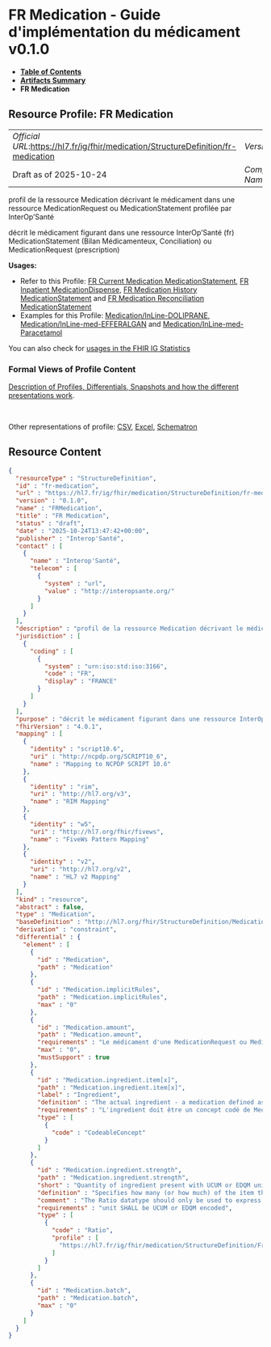 # FR Medication - Guide d'implémentation du médicament v0.1.0

* [**Table of Contents**](toc.md)
* [**Artifacts Summary**](artifacts.md)
* **FR Medication**

## Resource Profile: FR Medication 

| | |
| :--- | :--- |
| *Official URL*:https://hl7.fr/ig/fhir/medication/StructureDefinition/fr-medication | *Version*:0.1.0 |
| Draft as of 2025-10-24 | *Computable Name*:FRMedication |

 
profil de la ressource Medication décrivant le médicament dans une ressource MedicationRequest ou MedicationStatement profilée par InterOp’Santé 

 
décrit le médicament figurant dans une ressource InterOp’Santé (fr) MedicationStatement (Bilan Médicamenteux, Conciliation) ou MedicationRequest (prescription) 

**Usages:**

* Refer to this Profile: [FR Current Medication MedicationStatement](StructureDefinition-fr-current-medication-medicationstatement.md), [FR Inpatient MedicationDispense](StructureDefinition-fr-inpatient-medication-dispense.md), [FR Medication History MedicationStatement](StructureDefinition-fr-medication-history-medicationstatement.md) and [FR Medication Reconciliation MedicationStatement](StructureDefinition-fr-medication-reconciliation-statement.md)
* Examples for this Profile: [Medication/InLine-DOLIPRANE](Medication-InLine-DOLIPRANE.md), [Medication/InLine-med-EFFERALGAN](Medication-InLine-med-EFFERALGAN.md) and [Medication/InLine-med-Paracetamol](Medication-InLine-med-Paracetamol.md)

You can also check for [usages in the FHIR IG Statistics](https://packages2.fhir.org/xig/hl7.fhir.fr.medication|current/StructureDefinition/fr-medication)

### Formal Views of Profile Content

 [Description of Profiles, Differentials, Snapshots and how the different presentations work](http://build.fhir.org/ig/FHIR/ig-guidance/readingIgs.html#structure-definitions). 

 

Other representations of profile: [CSV](StructureDefinition-fr-medication.csv), [Excel](StructureDefinition-fr-medication.xlsx), [Schematron](StructureDefinition-fr-medication.sch) 



## Resource Content

```json
{
  "resourceType" : "StructureDefinition",
  "id" : "fr-medication",
  "url" : "https://hl7.fr/ig/fhir/medication/StructureDefinition/fr-medication",
  "version" : "0.1.0",
  "name" : "FRMedication",
  "title" : "FR Medication",
  "status" : "draft",
  "date" : "2025-10-24T13:47:42+00:00",
  "publisher" : "Interop'Santé",
  "contact" : [
    {
      "name" : "Interop'Santé",
      "telecom" : [
        {
          "system" : "url",
          "value" : "http://interopsante.org/"
        }
      ]
    }
  ],
  "description" : "profil de la ressource Medication décrivant le médicament dans une ressource MedicationRequest ou MedicationStatement profilée par InterOp'Santé",
  "jurisdiction" : [
    {
      "coding" : [
        {
          "system" : "urn:iso:std:iso:3166",
          "code" : "FR",
          "display" : "FRANCE"
        }
      ]
    }
  ],
  "purpose" : "décrit le médicament figurant dans une ressource InterOp'Santé (fr) MedicationStatement (Bilan Médicamenteux, Conciliation) ou MedicationRequest (prescription)",
  "fhirVersion" : "4.0.1",
  "mapping" : [
    {
      "identity" : "script10.6",
      "uri" : "http://ncpdp.org/SCRIPT10_6",
      "name" : "Mapping to NCPDP SCRIPT 10.6"
    },
    {
      "identity" : "rim",
      "uri" : "http://hl7.org/v3",
      "name" : "RIM Mapping"
    },
    {
      "identity" : "w5",
      "uri" : "http://hl7.org/fhir/fivews",
      "name" : "FiveWs Pattern Mapping"
    },
    {
      "identity" : "v2",
      "uri" : "http://hl7.org/v2",
      "name" : "HL7 v2 Mapping"
    }
  ],
  "kind" : "resource",
  "abstract" : false,
  "type" : "Medication",
  "baseDefinition" : "http://hl7.org/fhir/StructureDefinition/Medication",
  "derivation" : "constraint",
  "differential" : {
    "element" : [
      {
        "id" : "Medication",
        "path" : "Medication"
      },
      {
        "id" : "Medication.implicitRules",
        "path" : "Medication.implicitRules",
        "max" : "0"
      },
      {
        "id" : "Medication.amount",
        "path" : "Medication.amount",
        "requirements" : "Le médicament d'une MedicationRequest ou MedicationStatement n'est pas une boite contenant plusieurs unités",
        "max" : "0",
        "mustSupport" : true
      },
      {
        "id" : "Medication.ingredient.item[x]",
        "path" : "Medication.ingredient.item[x]",
        "label" : "Ingredient",
        "definition" : "The actual ingredient - a medication defined as a codeable concept",
        "requirements" : "L'ingredient doit être un concept codé de Medicament réréfençant un système de codage à partir duquelle la description de cet ingredient-médicament peut être connue.\r\nContraint l'application qui consomme la ressource à savoir ce que représente ce concept : une spécialité (DOLIPRANE 500 mg comprimé), une DC (PARACETAMOL), un MV (médicament virtuel, PARACETAMOL 500 mg comprimé) en interrogeant le référentiel ad hoc.\r\nDans PN13, ce niveau d'information est convoyé par l'attribut ComposantPrescrit.TypeComposant qui prend ses valeurs dans la nomenclature SIPh-TypeComposant.\r\nCes éléments d'interopérabilité sémantique ne sont pas adressés par FHIR, pas directement dans MedicationRequest en tout cas. Le système de codage doit fournir le type de médicament que représente le concept codé.",
        "type" : [
          {
            "code" : "CodeableConcept"
          }
        ]
      },
      {
        "id" : "Medication.ingredient.strength",
        "path" : "Medication.ingredient.strength",
        "short" : "Quantity of ingredient present with UCUM or EDQM unit",
        "definition" : "Specifies how many (or how much) of the item there are in this Medication. No use of element 'comparator' in the simpleQuantity definitions.\r\n1. Si l'item est une UCD, alors la quantité doit être un nombre de cette UCD (ex: 3 [ampoules] d'une UCD ampoule de 1 g de Chlorure de sodium).\r\n2. Si l'item est une unité de médicament en DC quantifiée en quantité (ex. PARACETAMOL 500 mg), alors la quantité doit être un nombre d'unité de ce médicament en DC qantifiée (ex: 2 [unités]). \r\n3. Si l'item est un médicament en DC quantifié en concentration (ex: PARACETAMOL 2,4%) , alors la quantité est exprimée en volume (ex: 5 mL).\r\n4. Si l'item est un médicament en DC non quantifié (ex: PARACETAMOL), alors la quantité est exprimée en quantité (ex: 225 mg).",
        "comment" : "The Ratio datatype should only be used to express a relationship of two numbers if the relationship cannot be suitably expressed using a Quantity and a common unit.  Where the denominator value is known to be fixed to \"1\", Quantity should be used instead of Ratio.\r\nNo use of element 'comparator' in the simpleQuantity definitions.",
        "requirements" : "unit SHALL be UCUM or EDQM encoded",
        "type" : [
          {
            "code" : "Ratio",
            "profile" : [
              "https://hl7.fr/ig/fhir/medication/StructureDefinition/FrRatioMedication"
            ]
          }
        ]
      },
      {
        "id" : "Medication.batch",
        "path" : "Medication.batch",
        "max" : "0"
      }
    ]
  }
}

```
